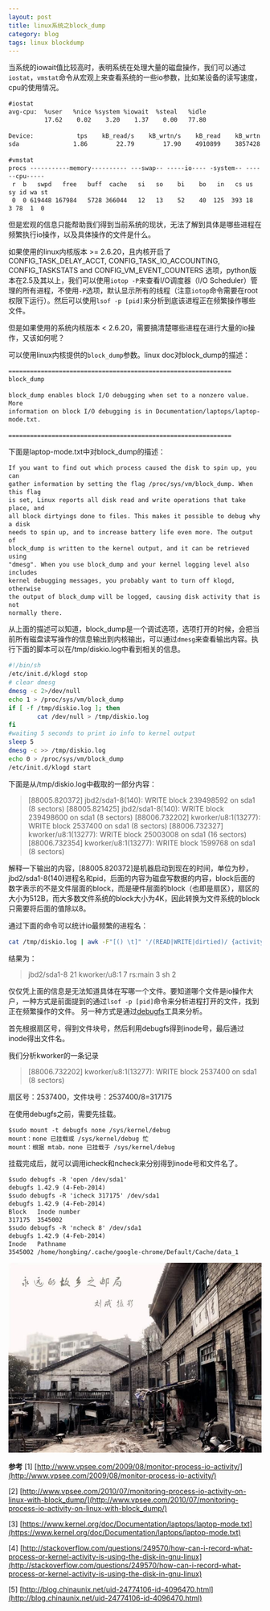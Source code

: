 ```yaml
---
layout: post
title: linux系统之block_dump
category: blog
tags: linux blockdump
---
```



当系统的iowait值比较高时，表明系统在处理大量的磁盘操作，我们可以通过`iostat`，`vmstat`命令从宏观上来查看系统的一些io参数，比如某设备的读写速度，cpu的使用情况。
<!-- more -->

```
#iostat
avg-cpu:  %user   %nice %system %iowait  %steal   %idle
          17.62    0.02    3.20    1.37    0.00   77.80

Device:            tps    kB_read/s    kB_wrtn/s    kB_read    kB_wrtn
sda               1.86        22.79        17.90    4910899    3857428

#vmstat
procs -----------memory---------- ---swap-- -----io---- -system-- ------cpu-----
 r  b   swpd   free   buff  cache   si   so    bi    bo   in   cs us sy id wa st
 0  0 619448 167984   5728 366044   12   13    52    40  125  393 18  3 78  1  0

```

但是宏观的信息只能帮助我们得到当前系统的现状，无法了解到具体是哪些进程在频繁执行io操作，以及具体操作的文件是什么。

如果使用的linux内核版本 >= 2.6.20，且内核开启了  CONFIG_TASK_DELAY_ACCT,   CONFIG_TASK_IO_ACCOUNTING,   CONFIG_TASKSTATS   and  CONFIG_VM_EVENT_COUNTERS 选项，python版本在2.5及其以上，我们可以使用`iotop -P`来查看I/O调度器（I/O Scheduler）管理的所有进程，不使用`-P`选项，默认显示所有的线程（注意`iotop`命令需要在root权限下运行）。然后可以使用`lsof -p [pid]`来分析到底该进程正在频繁操作哪些文件。

但是如果使用的系统内核版本 < 2.6.20，需要搞清楚哪些进程在进行大量的io操作，又该如何呢？

可以使用linux内核提供的`block_dump`参数。linux doc对block_dump的描述：

```
==============================================================
block_dump

block_dump enables block I/O debugging when set to a nonzero value. More
information on block I/O debugging is in Documentation/laptops/laptop-mode.txt.

==============================================================
```
下面是laptop-mode.txt中对block_dump的描述：

```
If you want to find out which process caused the disk to spin up, you can
gather information by setting the flag /proc/sys/vm/block_dump. When this flag
is set, Linux reports all disk read and write operations that take place, and
all block dirtyings done to files. This makes it possible to debug why a disk
needs to spin up, and to increase battery life even more. The output of
block_dump is written to the kernel output, and it can be retrieved using
"dmesg". When you use block_dump and your kernel logging level also includes
kernel debugging messages, you probably want to turn off klogd, otherwise
the output of block_dump will be logged, causing disk activity that is not
normally there.
```

从上面的描述可以知道，block_dump是一个调试选项，选项打开的时候，会把当前所有磁盘读写操作的信息输出到内核输出，可以通过`dmesg`来查看输出内容。执行下面的脚本可以在/tmp/diskio.log中看到相关的信息。

```sh
#!/bin/sh
/etc/init.d/klogd stop
# clear dmesg 
dmesg -c 2>/dev/null
echo 1 > /proc/sys/vm/block_dump
if [ -f /tmp/diskio.log ]; then
        cat /dev/null > /tmp/diskio.log
fi
#waiting 5 seconds to print io info to kernel output
sleep 5
dmesg -c >> /tmp/diskio.log
echo 0 > /proc/sys/vm/block_dump
/etc/init.d/klogd start
```

下面是从/tmp/diskio.log中截取的一部分内容：
 
> 	[88005.820372] jbd2/sda1-8(140): WRITE block 239498592 on sda1 (8 sectors)
	[88005.821425] jbd2/sda1-8(140): WRITE block 239498600 on sda1 (8 sectors)
	[88006.732202] kworker/u8:1(13277): WRITE block 2537400 on sda1 (8 sectors)
	[88006.732327] kworker/u8:1(13277): WRITE block 25003008 on sda1 (16 sectors)
	[88006.732354] kworker/u8:1(13277): WRITE block 1599768 on sda1 (8 sectors)

解释一下输出的内容，[88005.820372]是机器启动到现在的时间，单位为秒， jbd2/sda1-8(140)进程名和pid，后面的内容为磁盘写数据的内容，block后面的数字表示的不是文件层面的block，而是硬件层面的block（也即是扇区），扇区的大小为512B，而大多数文件系统的block大小为4K，因此转换为文件系统的block只需要将后面的值除以8。

通过下面的命令可以统计io最频繁的进程名：

```sh
cat /tmp/diskio.log | awk -F"[() \t]" '/(READ|WRITE|dirtied)/ {activity[$2]++} END {for (x in activity) print x, activity[x]}'| sort -nr -k2
```

结果为：

> 	jbd2/sda1-8 21
	kworker/u8:1 7
	rs:main 3
	sh 2

仅仅凭上面的信息是无法知道具体在写哪一个文件。要知道哪个文件是io操作大户，一种方式是前面提到的通过`lsof -p [pid]`命令来分析进程打开的文件，找到正在频繁操作的文件。
另一种方式是通过[debugfs](https://en.wikipedia.org/wiki/Debugfs)工具来分析。

首先根据扇区号，得到文件块号，然后利用debugfs得到inode号，最后通过inode得出文件名。

我们分析kworker的一条记录

> 	[88006.732202] kworker/u8:1(13277): WRITE block 2537400 on sda1 (8 sectors)

扇区号：2537400，文件块号：2537400/8=317175

在使用debugfs之前，需要先挂载。

```
$sudo mount -t debugfs none /sys/kernel/debug
mount：none 已挂载或 /sys/kernel/debug 忙
mount：根据 mtab，none 已挂载于 /sys/kernel/debug
```

挂载完成后，就可以调用icheck和ncheck来分别得到inode号和文件名了。

```
$sudo debugfs -R 'open /dev/sda1'
debugfs 1.42.9 (4-Feb-2014)
$sudo debugfs -R 'icheck 317175' /dev/sda1
debugfs 1.42.9 (4-Feb-2014)
Block	Inode number
317175	3545002
$sudo debugfs -R 'ncheck 8' /dev/sda1
debugfs 1.42.9 (4-Feb-2014)
Inode	Pathname
3545002	/home/hongbing/.cache/google-chrome/Default/Cache/data_1
```
![blockdump](/images/linuxofblockdump/blockdump.jpg)

**参考**
[1] [http://www.vpsee.com/2009/08/monitor-process-io-activity/](http://www.vpsee.com/2009/08/monitor-process-io-activity/)

[2] [http://www.vpsee.com/2010/07/monitoring-process-io-activity-on-linux-with-block_dump/](http://www.vpsee.com/2010/07/monitoring-process-io-activity-on-linux-with-block_dump/)

[3] [https://www.kernel.org/doc/Documentation/laptops/laptop-mode.txt](https://www.kernel.org/doc/Documentation/laptops/laptop-mode.txt)

[4] [http://stackoverflow.com/questions/249570/how-can-i-record-what-process-or-kernel-activity-is-using-the-disk-in-gnu-linux](http://stackoverflow.com/questions/249570/how-can-i-record-what-process-or-kernel-activity-is-using-the-disk-in-gnu-linux)

[5] [http://blog.chinaunix.net/uid-24774106-id-4096470.html](http://blog.chinaunix.net/uid-24774106-id-4096470.html)
